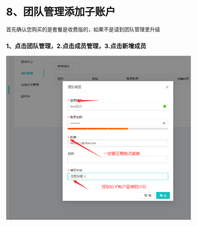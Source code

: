 # 8、团队管理添加子账户

首先确认您购买的是套餐是收费版的，如果不是请到团队管理里升级

### 1、点击团队管理，2.点击成员管理，3.点击新增成员

![](../.gitbook/assets/p17.png)
